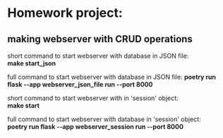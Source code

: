 # Homework project:
## making webserver with CRUD operations


short command to start webserver with database in JSON file:   
**make start_json**

full command to start webserver with database in JSON file:    **poetry run flask --app webserver_json_file run --port 8000**

short command to start webserver with in 'session' object:   
**make start**

full command to start webserver with database in 'session' object:   
**poetry run flask --app webserver_session run --port 8000**
